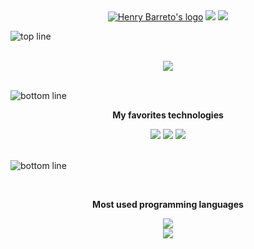 <div align="center">
  <a href="https://henrybarreto.dev/" target="_blank"><img src="https://user-images.githubusercontent.com/23109089/213782979-5a11a9cc-77ef-4334-8d9b-9f5c6587c44f.png" alt="Henry Barreto's logo" /></a>
  <a href="https://www.linkedin.com/in/ruan-figueiredo/"><img src="https://img.shields.io/badge/LinkedIn-0077B5?style=for-the-badge&logo=linkedin&logoColor=white" /></a>
  <a href="https://medium.com/@henrybarreto"><img src="https://img.shields.io/badge/Medium-000000?style=for-the-badge&logo=medium&logoColor=white" /></a>
</div>

![top line](https://user-images.githubusercontent.com/23109089/213783502-9cf034cf-872c-4238-94d4-a170033234c0.png)

<br />
<div align="center">
    <img src="https://github.com/henrybarreto/henrybarreto/assets/23109089/21821179-bffb-48d6-ba24-fb52cdabe997" />
</div>
<br />

![bottom line](https://user-images.githubusercontent.com/23109089/213783502-9cf034cf-872c-4238-94d4-a170033234c0.png)

<div align="center">
  <p><strong>My favorites technologies</strong></p>
  <img src="https://github.com/henrybarreto/henrybarreto/assets/23109089/1095349a-4b57-4606-aada-ebddd68c5f6d" />
  <img src="https://github.com/henrybarreto/henrybarreto/assets/23109089/fedb5301-0216-4f4f-8e88-43478b207107" />
  <img src="https://github.com/henrybarreto/henrybarreto/assets/23109089/21fe1ad6-316c-4049-9d4e-ae6c765b67ed" />
  <br />
  <br />
</div>

![bottom line](https://user-images.githubusercontent.com/23109089/213783502-9cf034cf-872c-4238-94d4-a170033234c0.png)

<div align="center">
  <br />
  <p><strong>Most used programming languages</strong></p>
  <img src="https://cr-skills-chart-widget.azurewebsites.net/api/api?username=henrybarreto&branding=false&width=700px&skills=Rust,Go,JavaScript,TypeScript,Java,C" />
</div>

<div align="center">
  <img src="https://user-images.githubusercontent.com/23109089/213783513-9f3e2a3f-c324-4250-8f37-acc6302127f7.png" />
</div>
